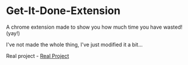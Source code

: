 # Get-It-Done-Extension
A chrome extension made to show you how much time you have wasted! (yay!)

I've not made the whole thing, I've just modified it a bit...


Real project - [Real Project](https://chrome.google.com/webstore/detail/time-is-running/ijnaleaamhgpjmpmjefcnkkjjckbidnf?hl=en)
